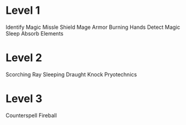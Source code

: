 # Level 1
Identify
Magic Missle
Shield
Mage Armor
Burning Hands
Detect Magic
Sleep
Absorb Elements

# Level 2
Scorching Ray
Sleeping Draught
Knock
Pryotechnics

# Level 3
Counterspell
Fireball
